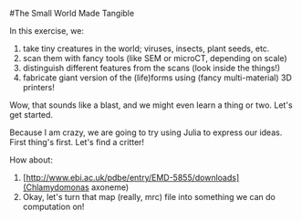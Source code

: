 #The Small World Made Tangible

In this exercise, we:
1. take tiny creatures in the world; viruses, insects, plant seeds, etc.
2. scan them with fancy tools (like SEM or microCT, depending on scale)
3. distinguish different features from the scans (look inside the things!)
4. fabricate giant version of the (life)forms using (fancy multi-material) 3D printers!

Wow, that sounds like a blast, and we might even learn a thing or two.
Let's get started.

Because I am crazy, we are going to try using Julia to express our ideas.
First thing's first. Let's find a critter!

How about:

1. [http://www.ebi.ac.uk/pdbe/entry/EMD-5855/downloads](Chlamydomonas axoneme)
2. Okay, let's turn that map (really, mrc) file into something we can do computation on!
